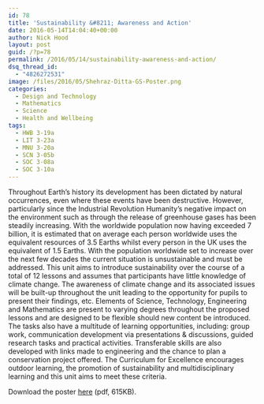 ```yaml
---
id: 78
title: 'Sustainability &#8211; Awareness and Action'
date: 2016-05-14T14:04:40+00:00
author: Nick Hood
layout: post
guid: /?p=78
permalink: /2016/05/14/sustainability-awareness-and-action/
dsq_thread_id:
  - "4826272531"
image: /files/2016/05/Shehraz-Ditta-GS-Poster.png
categories:
  - Design and Technology
  - Mathematics
  - Science
  - Health and Wellbeing
tags:
  - HWB 3-19a
  - LIT 3-23a
  - MNU 3-20a
  - SCN 3-05b
  - SOC 3-08a
  - SOC 3-10a
---
```

Throughout Earth’s history its development has been dictated by natural occurrences, even where these events have been destructive. However, particularly since the Industrial Revolution Humanity’s negative impact on the environment such as through the release of greenhouse gases has been steadily increasing. With the worldwide population now having exceeded 7 billion, it is estimated that on average each person worldwide uses the equivalent resources of 3.5 Earths whilst every person in the UK uses the equivalent of 1.5 Earths. With the population worldwide set to increase over the next few decades the current situation is unsustainable and must be addressed. This unit aims to introduce sustainability over the course of a total of 12 lessons and assumes that participants have little knowledge of climate change. The awareness of climate change and its associated issues will be built-up throughout the unit leading to the opportunity for pupils to present their findings, etc. Elements of Science, Technology, Engineering and Mathematics are present to varying degrees throughout the proposed lessons and are designed to be flexible should new content be introduced. The tasks also have a multitude of learning opportunities, including: group work, communication development via presentations &amp; discussions, guided research tasks and practical activities. Transferable skills are also developed with links made to engineering and the chance to plan a conservation project offered. The Curriculum for Excellence encourages outdoor learning, the promotion of sustainability and multidisciplinary learning and this unit aims to meet these criteria.

Download the poster <a href="/files/2016/05/Shehraz-Ditta-GS-Poster.pdf">here</a> (pdf, 615KB).
